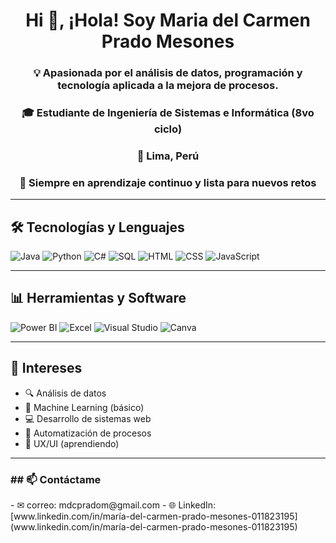 <h1 align="center">Hi 👋, ¡Hola! Soy Maria del Carmen Prado Mesones</h1>
<h3 align="center">💡 Apasionada por el análisis de datos, programación y tecnología aplicada a la mejora de procesos.   
</h3>
<h3 align="center">🎓 Estudiante de Ingeniería de Sistemas e Informática (8vo ciclo)</h3>
<h3 align="center">📍 Lima, Perú </h3>  
<h3 align="center">🌱 Siempre en aprendizaje continuo y lista para nuevos retos</h3>

</p>

---

## 🛠 Tecnologías y Lenguajes

![Java](https://img.shields.io/badge/Java-ED8B00?style=for-the-badge&logo=java&logoColor=white)
![Python](https://img.shields.io/badge/Python-3776AB?style=for-the-badge&logo=python&logoColor=white)
![C#](https://img.shields.io/badge/C%23-239120?style=for-the-badge&logo=c-sharp&logoColor=white)
![SQL](https://img.shields.io/badge/SQL-4479A1?style=for-the-badge&logo=MySQL&logoColor=white)
![HTML](https://img.shields.io/badge/HTML5-E34F26?style=for-the-badge&logo=html5&logoColor=white)
![CSS](https://img.shields.io/badge/CSS3-1572B6?style=for-the-badge&logo=css3&logoColor=white)
![JavaScript](https://img.shields.io/badge/JS-F7DF1E?style=for-the-badge&logo=javascript&logoColor=black)

---

## 📊 Herramientas y Software

![Power BI](https://img.shields.io/badge/Power%20BI-F2C811?style=for-the-badge&logo=powerbi&logoColor=black)
![Excel](https://img.shields.io/badge/Excel-217346?style=for-the-badge&logo=microsoft-excel&logoColor=white)
![Visual Studio](https://img.shields.io/badge/Visual%20Studio-5C2D91?style=for-the-badge&logo=visual-studio&logoColor=white)
![Canva](https://img.shields.io/badge/Canva-00C4CC?style=for-the-badge&logo=canva&logoColor=white)

---

## 🌟 Intereses

- 🔍 Análisis de datos
- 🧠 Machine Learning (básico)
- 💻 Desarrollo de sistemas web
- 🔄 Automatización de procesos
- 🧩 UX/UI (aprendiendo)

---

<h3 align="left">## 📫 Contáctame</h3>
- ✉ correo: mdcpradom@gmail.com  
- 🌐 LinkedIn:[www.linkedin.com/in/maría-del-carmen-prado-mesones-011823195](www.linkedin.com/in/maría-del-carmen-prado-mesones-011823195) 
